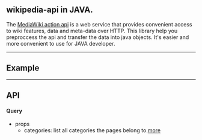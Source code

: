 ## wikipedia-api in JAVA.

The [MediaWiki action api](https://www.mediawiki.org/wiki/API:Main_page) is a web service that provides convenient access to wiki features, data and meta-data over HTTP.
This library help you preproccess the api and transfer the data into java objects. It's easier and more convenient to use for JAVA developer.

-------

## Example

-------

## API

#### Query

+ props
    + categories: list all categories the pages belong to.[more](https://en.wikipedia.org/w/api.php?action=help&modules=query%2Bcategories)
    